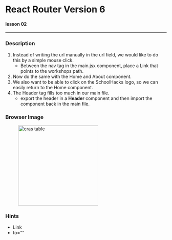 # React Router Version 6
#### lesson 02
***


### Description

1. Instead of writing the url manually in the url field, we would like to do this by a simple mouse click.
    - Between the nav tag in the main.jsx component, place a Link that points to the workshops path.
2. Now do the same with the Home and About component.
3. We also want to be able to click on the SchoolHacks logo, so we can easily return to the Home component.
4. The Header tag fills too much in our main file.
   - export the header in a **Header** component and then import the component back in the main file.


### Browser Image

<figure>
    <img src ="./images/europe.png"
         alt ="cras table"
         width ="250"
         height ="250">
    <!-- <figcaption><em>Cars Table</em></figcaption> -->
</figure>

### Hints

- Link
- to=""











